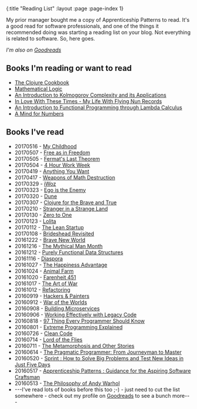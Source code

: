 {:title "Reading List"
 :layout :page
 :page-index 1}

My prior manager bought me a copy of Apprenticeship Patterns to read. It's a good read for software professionals, and one of the things it recommended doing was starting a reading list on your blog. Not everything is related to software. So, here goes.

_I'm also on [Goodreads](https://www.goodreads.com/user/show/57648038-hamish-rickerby)_

## Books I'm reading or want to read
- [The Clojure Cookbook](https://www.bookdepository.com/Clojure-Cookbook-Luke-VanderHart-Ryan-Neufeld/9781449366179?a_aid=rickerbh)
- [Mathematical Logic](http://www.bookdepository.com/Mathematical-Logic/9780486425337?a_aid=rickerbh)
- [An Introduction to Kolmogorov Complexity and its Applications](http://www.bookdepository.com/An-Introduction-Kolmogorov-Complexity-and-Its-Applications-Li-Ming-Paul-Vitanyi/9780387339986?ref=grid-view?a_aid=rickerbh)
- [In Love With These Times - My Life With Flying Nun Records](http://flyingout.co.nz/collections/featured-and-new/products/roger-shepherd-in-love-with-these-times)
- [An Introduction to Functional Programming through Lambda Calculus](http://www.bookdepository.com/An-Introduction-Functional-Programming-Through-Lambd-Calculus-Greg-Michaelson/9780486478838?a_aid=rickerbh)
- [A Mind for Numbers](http://www.bookdepository.com/Mind-for-Numbers-Barbar-Oakley/9780399165245?a_aid=rickerbh)

## Books I've read
- 20170516 - [My Childhood](https://www.bookdepository.com/My-Childhood/9780241261958&a_aid=rickerbh)
- 20170507 - [Free as in Freedom](https://www.bookdepository.com/Free-as-in-Freedom/9781449324643?a_aid=rickerbh)
- 20170505 - [Fermat's Last Theorem](https://www.bookdepository.com/Fermat-s-Last-Theorem/9781841157917?a_aid=rickerbh)
- 20170504 - [4 Hour Work Week](https://www.bookdepository.com/The-4-hour-Work-Week/9780091929114?a_aid=rickerbh)
- 20170419 - [Anything You Want](https://www.bookdepository.com/Anything-You-Want-Derek-Sivers/9780241209042?a_aid=rickerbh)
- 20170417 - [Weapons of Math Destruction](https://www.bookdepository.com/Weapons-of-Math-Destruction/9780241296813?a_aid=rickerbh)
- 20170329 - [iWoz](https://www.bookdepository.com/iWoz/9780393330434?a_aid=rickerbh)
- 20170323 - [Ego is the Enemy](https://www.bookdepository.com/Ego-is-the-Enemy/9781781257012?a_aid=rickerbh)
- 20170320 - [Dune](https://www.bookdepository.com/Dune/9780340960196?a_aid=rickerbh)
- 20170307 - [Clojure for the Brave and True](http://www.bookdepository.com/Clojure-for-the-Brave-and-True-Daniel-Higginbotham/9781593275914?a_aid=rickerbh)
- 20170210 - [Stranger in a Strange Land](https://www.bookdepository.com/Stranger-in-a-Strange-Land/9780441790340?a_aid=rickerbh)
- 20170130 - [Zero to One](https://www.bookdepository.com/Zero-to-One/9780753555200?a_aid=rickerbh)
- 20170123 - [Lolita](https://www.bookdepository.com/Lolita/9780241951644?a_aid=rickerbh)
- 20170112 - [The Lean Startup](https://www.bookdepository.com/The-Lean-Startup/9780670921607?a_aid=rickerbh)
- 20170108 - [Brideshead Revisited](https://www.bookdepository.com/Brideshead-Revisited/9780241951613?a_aid=rickerbh)
- 20161222 - [Brave New World](http://www.bookdepository.com/Brave-New-World/9780099477464?a_aid=rickerbh)
- 20161216 - [The Mythical Man Month](http://www.bookdepository.com/The-Mythical-Man-month/9780201835953?a_aid=rickerbh)
- 20161212 - [Purely Functional Data Structures](http://www.bookdepository.com/Purely-Functional-Data-Structures/9780521663502?a_aid=rickerbh)
- 20161116 - [Diaspora](http://www.bookdepository.com/Diaspor-Greg-Egan/9780575082090?a_aid=rickerbh)
- 20161027 - [The Happiness Advantage](http://www.bookdepository.com/The-Happiness-Advantage-Shawn-Achor/9780753539477?a_aid=rickerbh)
- 20161024 - [Animal Farm](http://www.bookdepository.com/Animal-Farm/9780141036137?a_aid=rickerbh)
- 20161020 - [Farenheit 451](http://www.bookdepository.com/Farenheit-451-Ray-Bradbury/9782701156316?a_aid=rickerbh)
- 20161017 - [The Art of War](http://www.bookdepository.com/The-Art-of-War-Sun-Tzu-Sun-Zi-Professor-Lionel-Giles/9781599869773?a_aid=rickerbh)
- 20161012 - [Refactoring](http://www.bookdepository.com/Refactoring/9780201485677?a_aid=rickerbh)
- 20160919 - [Hackers & Painters](https://www.bookdepository.com/Hackers-Painters-Paul-Graham/9781449389550?a_aid=rickerbh)
- 20160912 - [War of the Worlds](http://www.bookdepository.com/The-War-of-the-Worlds-H-G-Wells-Brian-Aldiss-Patrick-Parrinder-Andy-Sawyer/9780141441030?ref=grid-view?a_aid=rickerbh)
- 20160908 - [Building Microservices](https://www.bookdepository.com/Building-Microservices/9781491950357?a_aid=rickerbh)
- 20160906 - [Working Effectively with Legacy Code](https://www.bookdepository.com/Working-Effectively-with-Legacy-Code/9780131177055?a_aid=rickerbh)
- 20160818 - [97 Thing Every Programmer Should Know](http://www.bookdepository.com/97-Things-Every-Programmer-Should-Know-Kevlin-Henney/9780596809485?a_aid=rickerbh)
- 20160801 - [Extreme Programming Explained](https://www.bookdepository.com/Extreme-Programming-Explained/9780321278654?a_aid=rickerbh)
- 20160726 - [Clean Code](https://www.bookdepository.com/Clean-Code-Robert-C-Martin/9780132350884?a_aid=rickerbh)
- 20160714 - [Lord of the Flies](http://www.bookdepository.com/Lord-Flies-William-Golding/9780571056866?a_aid=rickerbh)
- 20160711 - [The Metamorphosis and Other Stories](http://www.bookdepository.com/Metamorphosis-Franz-Kafka/9780486290300?a_aid=rickerbh)
- 20160614 - [The Pragmatic Programmer: From Journeyman to Master](http://www.bookdepository.com/Pragmatic-Programmer-Andrew-Hunt/9780201616224?a_aid=rickerbh)
- 20160520 - [Sprint : How to Solve Big Problems and Test New Ideas in Just Five Days](http://www.bookdepository.com/Sprint/9780593076118?a_aid=rickerbh)
- 20160517 - [Apprenticeship Patterns : Guidance for the Aspiring Software Craftsman](http://www.bookdepository.com/Apprenticeship-Patterns/9780596518387?a_aid=rickerbh)
- 20160513 - [The Philosophy of Andy Warhol](http://www.bookdepository.com/The-Philosophy-of-Andy-Warhol/9780141189109?a_aid=rickerbh)
- ---I've read lots of books before this too ;-) - just need to cut the list somewhere - check out my profile on [Goodreads](https://www.goodreads.com/user/show/57648038-hamish-rickerby) to see a bunch more---

